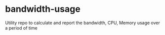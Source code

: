# bandwidth-usage
Utility repo to calculate and report the bandwidth, CPU, Memory usage over a period of time
